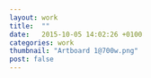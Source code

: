```yaml
---
layout: work
title:  ""
date:   2015-10-05 14:02:26 +0100
categories: work
thumbnail: "Artboard 1@700w.png"
post: false
---
```


